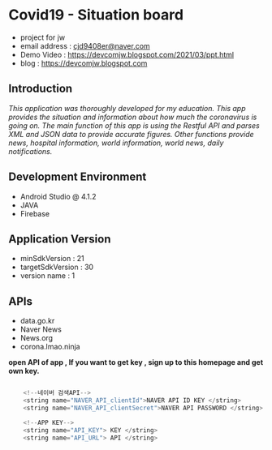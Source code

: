 # Covid19 - Situation board
- project for jw <br />
- email address : cjd9408er@naver.com <br />
- Demo Video : https://devcomjw.blogspot.com/2021/03/ppt.html <br />
- blog : https://devcomjw.blogspot.com <br />

## Introduction
*This application was thoroughly developed for my education. 
  This app provides the situation and information about how much the coronavirus is going on. 
  The main function of this app is using the Restful API and parses XML and JSON data to provide accurate figures. 
  Other functions provide news, hospital information, world information, world news, daily notifications.*

## Development Environment
- Android Studio @ 4.1.2
- JAVA
- Firebase 

## Application Version
- minSdkVersion : 21
- targetSdkVersion : 30
- version name : 1

## APIs
- data.go.kr
- Naver News
- News.org
- corona.lmao.ninja


**open API of app , If you want to get key , sign up to this homepage and get own key.**
```java

    <!--네이버 검색API-->
    <string name="NAVER_API_clientId">NAVER API ID KEY </string>
    <string name="NAVER_API_clientSecret">NAVER API PASSWORD </string>

    <!--APP KEY-->
    <string name="API_KEY"> KEY </string>
    <string name="API_URL"> API </string>
    
```


